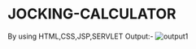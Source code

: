# JOCKING-CALCULATOR
By using HTML,CSS,JSP,SERVLET
Output:-
![output1](https://github.com/Nirdesharma/JOCKING---CALCULATOR/assets/138585406/5a3ca0ab-5454-44ee-99d7-35222360dbb1)
